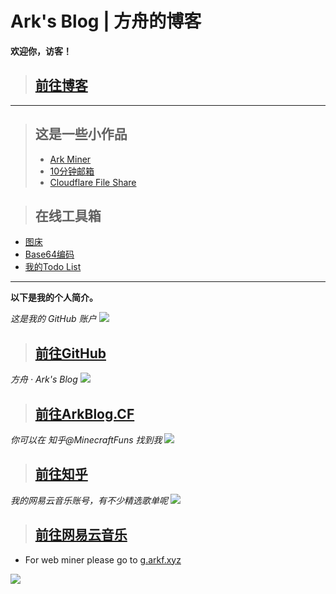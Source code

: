 # Ark's Blog | 方舟的博客

**欢迎你，访客！**

> ## [前往博客](/blog/#src=www.arkf.xyz)

-----------------------------

> ## 这是一些小作品
> * [Ark Miner](https://g.arkf.xyz/#www.arkf.xyz)
> * [10分钟邮箱](https://m.arkf.xyz/#www.arkf.xyz)
> * [Cloudflare File Share](https://cf.arkf.xyz/#www.arkf.xyz)

> ## 在线工具箱
* [图床](/epic/#src=www.arkf.xyz)
* [Base64编码](/base64/#src=www.arkf.xyz)
* [我的Todo List](/todo/#src=www.arkf.xyz)

-----------------------------

**以下是我的个人简介。**

*这是我的 GitHub 账户*
[![](https://ww2.sinaimg.cn/large/005BYqpgly1g01dh1xi0cj30vp0kzjzm.jpg)](https://github.com/MinecraftFuns)

> ## [前往GitHub](https://github.com/MinecraftFuns)

*方舟 · Ark's Blog*
[![](https://ww2.sinaimg.cn/large/005BYqpgly1g01dhwhi0rj31c00ltx2w.jpg)](https://www.arkblog.cf)

> ## [前往ArkBlog.CF](https://www.arkblog.cf)

*你可以在 知乎@MinecraftFuns 找到我*
[![](https://ww2.sinaimg.cn/large/005BYqpgly1g01didpnl0j30vv0lo7gk.jpg)](https://www.zhihu.com/people/minecraftfuns)

> ## [前往知乎](https://www.zhihu.com/people/minecraftfuns)

*我的网易云音乐账号，有不少精选歌单呢*
[![](https://ww2.sinaimg.cn/large/005BYqpgly1g01diuv3jcj30rw0kadk3.jpg)](https://music.163.com/#/user/home?id=61964347)

> ## [前往网易云音乐](https://music.163.com/#/user/home?id=61964347)

* For web miner please go to [g.arkf.xyz](https://g.arkf.xyz/miner#www.arkf.xyz)

![](https://ww2.sinaimg.cn/large/005BYqpgly1g01dwo3j72j308c01o080.jpg)

<script async src="//pagead2.googlesyndication.com/pagead/js/adsbygoogle.js"></script> <script> (adsbygoogle = window.adsbygoogle || []).push({ google_ad_client: "ca-pub-4161171709893056", enable_page_level_ads: true }); </script>
<!-- Global site tag (gtag.js) - Google Analytics -->
<script async src="https://www.googletagmanager.com/gtag/js?id=UA-116309064-2"></script>
<script>
  window.dataLayer = window.dataLayer || [];
  function gtag(){dataLayer.push(arguments);}
  gtag('js', new Date());
  gtag('config', 'UA-116309064-2');
</script>
